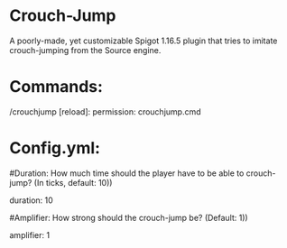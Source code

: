 # Crouch-Jump
A poorly-made, yet customizable Spigot 1.16.5 plugin that tries to imitate crouch-jumping from the Source engine.

# Commands:

/crouchjump [reload]:
  permission: crouchjump.cmd

# Config.yml:

#Duration: How much time should the player have to be able to crouch-jump? (In ticks, default: 10))

duration: 10

#Amplifier: How strong should the crouch-jump be? (Default: 1))

amplifier: 1
